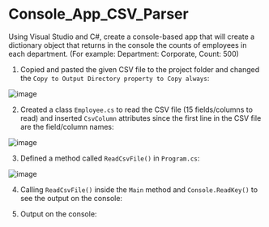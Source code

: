 # Console_App_CSV_Parser
Using Visual Studio and C#, create a console-based app that will create a dictionary object that returns in the console the counts of employees in each department. 
(For example: Department: Corporate, Count: 500)

1. Copied and pasted the given CSV file to the project folder and changed the `Copy to Output Directory property to Copy always`:

![image](https://github.com/wonhee3472/Console_App_CSV_Parser/assets/56327729/d4214386-c0ea-444d-be7a-aad435521c1a)


2. Created a class `Employee.cs` to read the CSV file (15 fields/columns to read) and inserted `CsvColumn` attributes since the first line in the CSV file are the field/column names:

![image](https://github.com/wonhee3472/Console_App_CSV_Parser/assets/56327729/8bf83e70-e636-4c57-acca-142fc625f860)


3. Defined a method called `ReadCsvFile()` in `Program.cs`:

![image](https://github.com/wonhee3472/Console_App_CSV_Parser/assets/56327729/bb39d74f-1765-495a-b374-5e71ccf62122)


4. Calling `ReadCsvFile()` inside the `Main` method and `Console.ReadKey()` to see the output on the console:



5. Output on the console:


